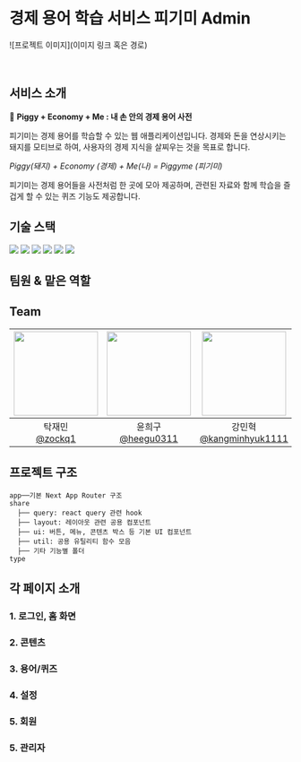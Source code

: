 # 경제 용어 학습 서비스 피기미 Admin

![프로젝트 이미지](이미지 링크 혹은 경로)

<br>

## 서비스 소개

🐷 **Piggy + Economy + Me : 내 손 안의 경제 용어 사전**

피기미는 경제 용어를 학습할 수 있는 웹 애플리케이션입니다. 경제와 돈을 연상시키는 돼지를 모티브로 하여, 사용자의 경제 지식을 살찌우는 것을 목표로 합니다.

_Piggy(돼지) + Economy (경제) + Me(나) = Piggyme (피기미)_

피기미는 경제 용어들을 사전처럼 한 곳에 모아 제공하며, 관련된 자료와 함께 학습을 즐겁게 할 수 있는 퀴즈 기능도 제공합니다.

## 기술 스택

<img src="https://img.shields.io/badge/next.js-000000?style=for-the-badge&logo=nextdotjs&logoColor=white">
<img src="https://img.shields.io/badge/tailwindcss-06B6D4?style=for-the-badge&logo=tailwindcss&logoColor=white">
<img src="https://img.shields.io/badge/reactquery-FF4154?style=for-the-badge&logo=reactquery&logoColor=white">
<img src="https://img.shields.io/badge/storybook-FF4785?style=for-the-badge&logo=storybook&logoColor=white">
<img src="https://img.shields.io/badge/Ant Design-0170FE?style=for-the-badge&logo=Ant Design&logoColor=white">
<img src="https://img.shields.io/badge/typescript-3178C6?style=for-the-badge&logo=typescript&logoColor=white">

## 팀원 & 맡은 역할

## Team

| <img src="https://avatars.githubusercontent.com/u/66828705?v=4" width="150" height="150"/> | <img src="https://avatars.githubusercontent.com/u/13115713?v=4" width="150" height="150"/> | <img src="https://avatars.githubusercontent.com/u/96116158?v=4" width="150" height="150"/> |
| :----------------------------------------------------------------------------------------: | :----------------------------------------------------------------------------------------: | :----------------------------------------------------------------------------------------: |
|                      탁재민<br/>[@zockq1](https://github.com/zockq1)                       |                   윤희구<br/>[@heegu0311](https://github.com/heegu0311)                    |             강민혁<br/>[@kangminhyuk1111](https://github.com/kangminhyuk1111)              |

## 프로젝트 구조

```
app──기본 Next App Router 구조
share
  ├── query: react query 관련 hook
  ├── layout: 레이아웃 관련 공용 컴포넌트
  ├── ui: 버튼, 메뉴, 콘텐츠 박스 등 기본 UI 컴포넌트
  ├── util: 공용 유틸리티 함수 모음
  ├── 기타 기능별 폴더
type
```

## 각 페이지 소개

### 1. 로그인, 홈 화면

### 2. 콘텐츠

### 3. 용어/퀴즈

### 4. 설정

### 5. 회원

### 5. 관리자

